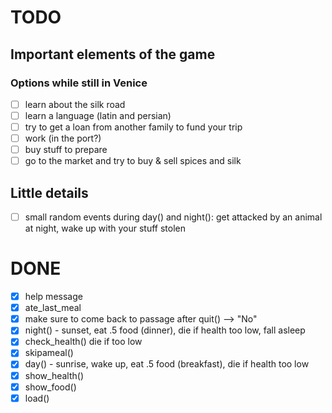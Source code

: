 # TODO

## Important elements of the game

### Options while still in Venice
- [ ] learn about the silk road
- [ ] learn a language (latin and persian)
- [ ] try to get a loan from another family to fund your trip
- [ ] work (in the port?)
- [ ] buy stuff to prepare
- [ ] go to the market and try to buy & sell spices and silk

## Little details
 
- [ ] small random events during day() and night(): get attacked by an animal at night, wake up with your stuff stolen 

# DONE

- [x] help message
- [x] ate_last_meal
- [x] make sure to come back to passage after quit() --> "No"
- [x] night() - sunset, eat .5 food (dinner), die if health too low, fall asleep
- [x] check_health() die if too low
- [x] skipameal()
- [x] day() - sunrise, wake up, eat .5 food (breakfast), die if health too low
- [x] show_health()
- [x] show_food()
- [x] load()
